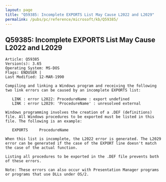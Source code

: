 ```yaml
---
layout: page
title: "Q59385: Incomplete EXPORTS List May Cause L2022 and L2029"
permalink: /pubs/pc/reference/microsoft/kb/Q59385/
---
```


## Q59385: Incomplete EXPORTS List May Cause L2022 and L2029

	Article: Q59385
	Version(s): 3.65
	Operating System: MS-DOS
	Flags: ENDUSER |
	Last Modified: 12-MAR-1990
	
	Compiling and linking a Windows program and receiving the following
	two link errors can be caused by an incomplete EXPORTS list:
	
	   LINK : error L2022: ProcedureName : export undefined
	   LINK : error L2029: 'ProcedureName' : unresolved external
	
	Windows programming involves the creation of a .DEF (definitions)
	file. All Windows procedures to be exported must be listed in this
	file. The following is an example:
	
	   EXPORTS     ProcedureName
	
	When this list is incomplete, the L2022 error is generated. The L2029
	error can be generated if the case of the EXPORT line doesn't match
	the case of the actual function.
	
	Listing all procedures to be exported in the .DEF file prevents both
	of these errors.
	
	Note: These errors can also occur with Presentation Manager programs
	or programs that use DLLs under OS/2.
